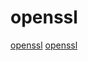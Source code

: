 # openssl

[openssl](https://github.com/angristan/nginx-autoinstall)
[openssl](https://github.com/x2on/OpenSSL-for-iPhone)
